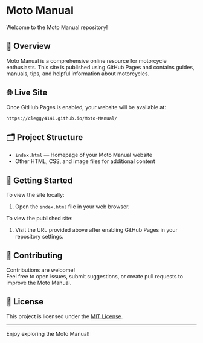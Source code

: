 # Moto Manual

Welcome to the Moto Manual repository!

## 📖 Overview

Moto Manual is a comprehensive online resource for motorcycle enthusiasts. This site is published using GitHub Pages and contains guides, manuals, tips, and helpful information about motorcycles.

## 🌐 Live Site

Once GitHub Pages is enabled, your website will be available at:
```
https://cleggy4141.github.io/Moto-Manual/
```

## 🗂️ Project Structure

- `index.html` — Homepage of your Moto Manual website
- Other HTML, CSS, and image files for additional content

## 🚀 Getting Started

To view the site locally:
1. Open the `index.html` file in your web browser.

To view the published site:
1. Visit the URL provided above after enabling GitHub Pages in your repository settings.

## 🤝 Contributing

Contributions are welcome!  
Feel free to open issues, submit suggestions, or create pull requests to improve the Moto Manual.

## 📄 License

This project is licensed under the [MIT License](LICENSE).

---

Enjoy exploring the Moto Manual!
